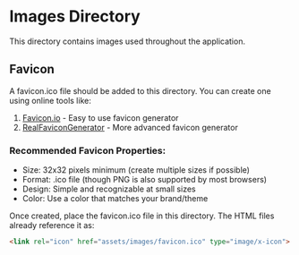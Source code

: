 # Images Directory

This directory contains images used throughout the application.

## Favicon

A favicon.ico file should be added to this directory. You can create one using online tools like:

1. [Favicon.io](https://favicon.io/) - Easy to use favicon generator
2. [RealFaviconGenerator](https://realfavicongenerator.net/) - More advanced favicon generator

### Recommended Favicon Properties:

- Size: 32x32 pixels minimum (create multiple sizes if possible)
- Format: .ico file (though PNG is also supported by most browsers)
- Design: Simple and recognizable at small sizes
- Color: Use a color that matches your brand/theme

Once created, place the favicon.ico file in this directory. The HTML files already reference it as:

```html
<link rel="icon" href="assets/images/favicon.ico" type="image/x-icon">
``` 